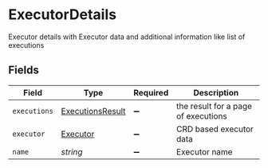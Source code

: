 # ExecutorDetails

Executor details with Executor data and additional information like list of executions


## Fields

| Field                                                       | Type                                                        | Required                                                    | Description                                                 |
| ----------------------------------------------------------- | ----------------------------------------------------------- | ----------------------------------------------------------- | ----------------------------------------------------------- |
| `executions`                                                | [ExecutionsResult](../../models/shared/executionsresult.md) | :heavy_minus_sign:                                          | the result for a page of executions                         |
| `executor`                                                  | [Executor](../../models/shared/executor.md)                 | :heavy_minus_sign:                                          | CRD based executor data                                     |
| `name`                                                      | *string*                                                    | :heavy_minus_sign:                                          | Executor name                                               |